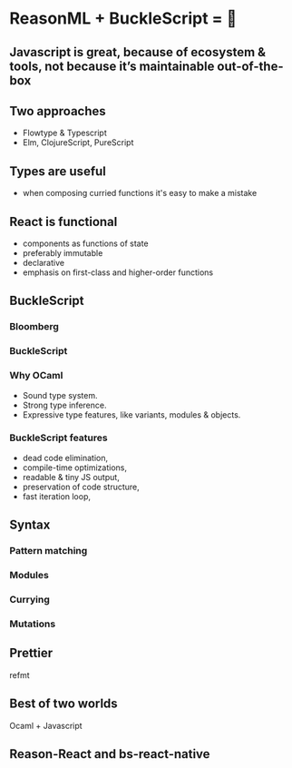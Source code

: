 # ReasonML + BuckleScript = 🎉

## Javascript is great, because of ecosystem & tools, not because it’s maintainable out-of-the-box

## Two approaches

- Flowtype & Typescript
- Elm, ClojureScript, PureScript

## Types are useful

- when composing curried functions it's easy to make a mistake

## React is functional

- components as functions of state
- preferably immutable
- declarative
- emphasis on first-class and higher-order functions

## BuckleScript

### Bloomberg

### BuckleScript

### Why OCaml

- Sound type system.
- Strong type inference.
- Expressive type features, like variants, modules & objects.

### BuckleScript features

- dead code elimination,
- compile-time optimizations,
- readable & tiny JS output,
- preservation of code structure,
- fast iteration loop,

## Syntax

### Pattern matching

### Modules

### Currying

### Mutations

## Prettier

refmt

## Best of two worlds

Ocaml + Javascript

## Reason-React and bs-react-native